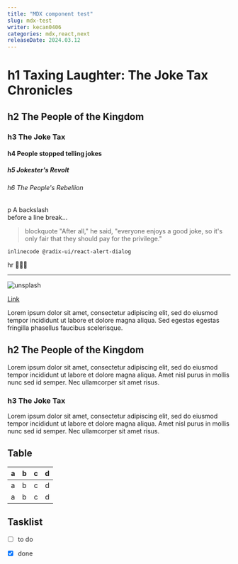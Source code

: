 ```yaml
---
title: "MDX component test"
slug: mdx-test
writer: kecan0406
categories: mdx,react,next
releaseDate: 2024.03.12
---
```


# h1 Taxing Laughter: The Joke Tax Chronicles

## h2 The People of the Kingdom

### h3 The Joke Tax

#### h4 People stopped telling jokes

##### h5 Jokester's Revolt

###### h6 The People's Rebellion

p A backslash\
before a line break…
> blockquote "After all," he said,
> "everyone enjoys a good joke,
> so it's only fair that they should pay for the privilege."

```
inlinecode @radix-ui/react-alert-dialog
```

hr 🔻🔻🔻
***
![unsplash](https://images.unsplash.com/photo-1588345921523-c2dcdb7f1dcd?w=752&q=100 "unsplas1h")

[Link](https://mdxjs.com "mdx")

Lorem ipsum dolor sit amet,
consectetur adipiscing elit,
sed do eiusmod tempor incididunt ut labore et dolore magna aliqua.
Sed egestas egestas fringilla phasellus faucibus scelerisque.

## h2 The People of the Kingdom

Lorem ipsum dolor sit amet, consectetur adipiscing elit, sed do eiusmod tempor incididunt ut labore et dolore magna
aliqua. Amet nisl purus in mollis nunc sed id semper. Nec ullamcorper sit amet risus.

### h3 The Joke Tax

Lorem ipsum dolor sit amet, consectetur adipiscing elit, sed do eiusmod tempor incididunt ut labore et dolore magna
aliqua. Amet nisl purus in mollis nunc sed id semper. Nec ullamcorper sit amet risus.

## Table

| a | b | c | d |
|---|:--|--:|:-:|
| a | b | c | d |
| a | b | c | d |

## Tasklist

* [ ] to do
* [x] done





